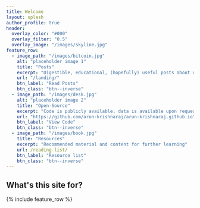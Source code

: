 ```yaml
---
title: Welcome
layout: splash
author_profile: true
header:
  overlay_color: "#000"
  overlay_filter: "0.5"
  overlay_image: "/images/skyline.jpg"
feature_row:
  - image_path: "/images/bitcoin.jpg"
    alt: "placeholder image 1"
    title: "Posts"
    excerpt: "Digestible, educational, (hopefully) useful posts about data science and finance"
    url: "/landing/"
    btn_label: "Read Posts"
    btn_class: "btn--inverse"
  - image_path: "/images/desk.jpg"
    alt: "placeholder image 2"
    title: "Open-Source"
    excerpt: "Code is publicly available, data is available upon request"
    url: "https://github.com/arun-krishnaraj/arun-krishnaraj.github.io"
    btn_label: "View Code"
    btn_class: "btn--inverse"
  - image_path: "/images/book.jpg"
    title: "Resources"
    excerpt: "Recommended material and content for further learning"
    url: /reading-list/
    btn_label: "Resource list"
    btn_class: "btn--inverse"
---
```


## What's this site for?

{% include feature_row %}
